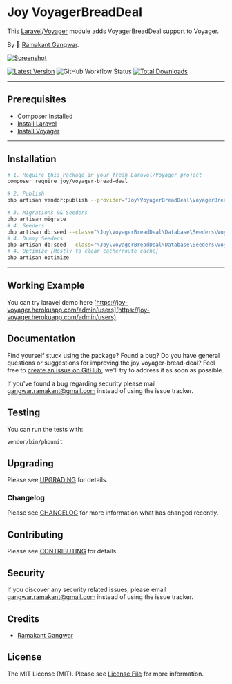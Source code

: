 # Joy VoyagerBreadDeal

This [Laravel](https://laravel.com/)/[Voyager](https://voyager.devdojo.com/) module adds VoyagerBreadDeal support to Voyager.

By 🐼 [Ramakant Gangwar](https://github.com/rxcod9).

[![Screenshot](https://raw.githubusercontent.com/rxcod9/joy-voyager-bread-deal/main/cover.jpg)](https://joy-voyager.herokuapp.com/)

[![Latest Version](https://img.shields.io/github/v/release/rxcod9/joy-voyager-bread-deal?style=flat-square)](https://github.com/rxcod9/joy-voyager-bread-deal/releases)
![GitHub Workflow Status](https://img.shields.io/github/workflow/status/rxcod9/joy-voyager-bread-deal/run-tests?label=tests)
[![Total Downloads](https://img.shields.io/packagist/dt/joy/voyager-bread-deal.svg?style=flat-square)](https://packagist.org/packages/joy/voyager-bread-deal)

---

## Prerequisites

*   Composer Installed
*   [Install Laravel](https://laravel.com/docs/installation)
*   [Install Voyager](https://github.com/the-control-group/voyager)

---

## Installation

```bash
# 1. Require this Package in your fresh Laravel/Voyager project
composer require joy/voyager-bread-deal

# 2. Publish
php artisan vendor:publish --provider="Joy\VoyagerBreadDeal\VoyagerBreadDealServiceProvider" --force

# 3. Migrations && Seeders
php artisan migrate
# 4. Seeders
php artisan db:seed --class="\Joy\VoyagerBreadDeal\Database\Seeders\VoyagerDatabaseSeeder" --force
# 4. Dummy Seeders
php artisan db:seed --class="\Joy\VoyagerBreadDeal\Database\Seeders\VoyagerDummyDatabaseSeeder" --force
# 4. Optimize [Mostly to clear cache/route cache]
php artisan optimize
```

---


## Working Example

You can try laravel demo here [https://joy-voyager.herokuapp.com/admin/users](https://joy-voyager.herokuapp.com/admin/users).

## Documentation

Find yourself stuck using the package? Found a bug? Do you have general questions or suggestions for improving the joy voyager-bread-deal? Feel free to [create an issue on GitHub](https://github.com/rxcod9/joy-voyager-bread-deal/issues), we'll try to address it as soon as possible.

If you've found a bug regarding security please mail [gangwar.ramakant@gmail.com](mailto:gangwar.ramakant@gmail.com) instead of using the issue tracker.

## Testing

You can run the tests with:

```bash
vendor/bin/phpunit
```

## Upgrading

Please see [UPGRADING](UPGRADING.md) for details.

### Changelog

Please see [CHANGELOG](CHANGELOG.md) for more information what has changed recently.

## Contributing

Please see [CONTRIBUTING](CONTRIBUTING.md) for details.

## Security

If you discover any security related issues, please email [gangwar.ramakant@gmail.com](mailto:gangwar.ramakant@gmail.com) instead of using the issue tracker.

## Credits

- [Ramakant Gangwar](https://github.com/rxcod9)

## License

The MIT License (MIT). Please see [License File](LICENSE.md) for more information.
